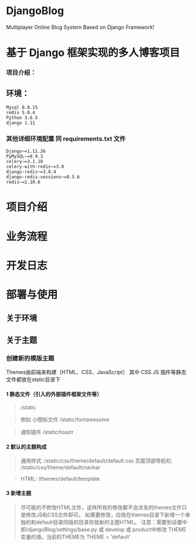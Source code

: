 # DjangoBlog
Multiplayer Online Blog System Based on Django Framework!

# 基于 Django 框架实现的多人博客项目
### 项目介绍：


## 环境：

    Mysql 8.0.15
    redis 5.0.4
    Python 3.6.5
    django 1.11

### 其他详细环境配置 同 requirements.txt 文件
    Django~=1.11.26
    PyMySQL~=0.9.3
    celery~=3.1.18
    celery-with-redis~=3.0
    django-redis~=3.8.4
    django-redis-sessions~=0.5.6
    redis~=2.10.6

# 项目介绍


# 业务流程


# 开发日志


# 部署与使用

## 关于环境

## 关于主题

### 创建新的模版主题
Themes由前端来构建（HTML、CSS、JavaScript）
其中 CSS JS 插件等静态文件都放在static目录下

#### 1 静态文件（引入的外部插件框架文件等）
>/static

>例如 小图标文件 /static/fontawesome

> 通知插件 /static/toastr

#### 2 默认的主题构成
>通用样式: /static/css/theme/default/default.css
>页面顶部导航栏: /static/css/theme/default/navbar

>HTML: /themes/default/template

#### 3 新增主题
>尽可能的不修改HTML文件，这样所有的修改都不会涉及的themes文件只是修改JS和CSS文件即可。
>如需要修改，应改在themes目录下新增一个单独的和default目录同级的目录存放新的主题HTML。
>注意：需要到设置中即/djangoBlog/settings/base.py 或 develop 或 product中修改 
>THEME 变量的值。当前的THEME为 THEME = 'default'



